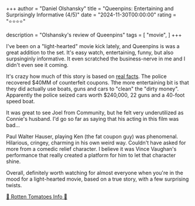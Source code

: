 +++
author = "Daniel Olshansky"
title = "Queenpins: Entertaining and Surprisingly Informative (4/5)"
date = "2024-11-30T00:00:00"
rating = "⭐⭐⭐⭐"

description = "Olshansky's review of Queenpins"
tags = [
    "movie",
]
+++


I've been on a "light-hearted" movie kick lately, and Queenpins is was a great addition
to the set. It's easy watch, entertaining, funny, but also surpsinginly informative.
It even scratched the business-nerve in me and I didn't even see it coming.

It's crazy how much of this story is based on [real facts](https://www.huffpost.com/entry/robin-ramirez-amiko-fountain-marilyn-johnson-40-million-counterfeit-coupons_n_1690095).
The police recovered $40MM of counterfeit coupons. Tthe more entertaining bit
is that they did actually use boats, guns and cars to "clean" the "dirty money".
Apparently the police seized cars worth $240,000, 22 guns and a 40-foot speed boat.

It was great to see Joel from Community, but he felt very underutilized as Connie's
husband. I'd go so far as saying that his acting in this film was bad...

Paul Walter Hauser, playing Ken (the fat coupon guy) was phenomenal. Hilarious, cringey,
charming in his own weird way. Couldn't have asked for more from a comedic relief
character. I believe it was Vince Vaughan's performance that really created a platform
for him to let that character shine.

Overall, definitely worth watching for almost everyone when you're in the mood for
a light-hearted movie, based on a true story, with a few surprising twists.

[🍅 Rotten Tomatoes Info 🍅](https://www.rottentomatoes.com/m/queenpins)
